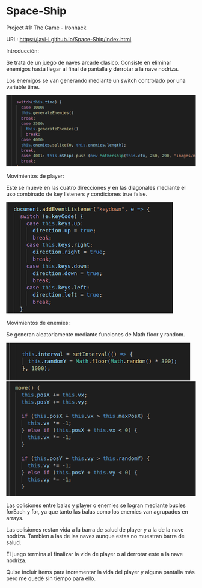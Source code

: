 # Space-Ship
Project #1: The Game - Ironhack

URL: https://javi-l.github.io/Space-Ship/index.html

Introducción:

Se trata de un juego de naves arcade clasico. Consiste en eliminar enemigos hasta llegar al final de pantalla y derrotar a la nave nodriza.

Los enemigos se van generando mediante un switch controlado por una variable time.

<img src = "https://github.com/Javi-L/Space-Ship/blob/master/screenshots/switch.png">


Movimientos de player:

Este se mueve en las cuatro direcciones y en las diagonales mediante el uso combinado de key listeners y condiciones true false.

<img src = https://github.com/Javi-L/Space-Ship/blob/master/screenshots/keys-boolean.png>


Movimientos de enemies:

Se generan aleatoriamente mediante funciones de Math floor y random.

<img src = https://github.com/Javi-L/Space-Ship/blob/master/screenshots/randomY.png>

<img src = https://github.com/Javi-L/Space-Ship/blob/master/screenshots/move-enemies.png>


Las colisiones entre balas y player o enemies se logran mediante bucles forEach y for, ya que tanto las balas como los enemies van agrupados en arrays.

Las colisiones restan vida a la barra de salud de player y a la de la nave nodriza. Tambien a las de las naves aunque estas no muestran barra de salud.

El juego termina al finalizar la vida de player o al derrotar este a la nave nodriza.

Quise incluir items para incrementar la vida del player y alguna pantalla más pero me quedé sin tiempo para ello.

